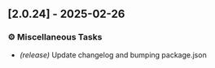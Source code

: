 ## [2.0.24] - 2025-02-26

### ⚙️ Miscellaneous Tasks

- *(release)* Update changelog and bumping package.json

<!-- generated by git-cliff -->
